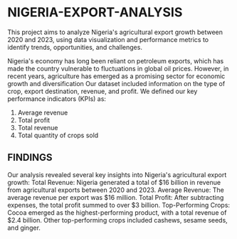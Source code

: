# NIGERIA-EXPORT-ANALYSIS
This project aims to analyze Nigeria's agricultural export growth between  2020 and 2023, using data visualization and performance metrics to identify  trends, opportunities, and challenges.

Nigeria's economy has long been reliant on petroleum exports, which has made the country vulnerable to fluctuations in global oil prices. However, in recent years, agriculture has emerged as a promising sector for economic growth and diversification
Our dataset included information on the type of crop, export 
destination, revenue, and profit. 
We defined our key performance indicators (KPIs) as:
1. Average revenue
2. Total profit
3. Total revenue
4. Total quantity of crops sold
   
## **FINDINGS**
Our analysis revealed several key insights into Nigeria's agricultural export growth:
Total Revenue: Nigeria generated a total of $16 billion in revenue from 
agricultural exports between 2020 and 2023.
Average Revenue: The average revenue per export was $16 million.
Total Profit: After subtracting expenses, the total profit summed to over $3 
billion.
Top-Performing Crops: Cocoa emerged as the highest-performing product, 
with a total revenue of $2.4 billion. Other top-performing crops included 
cashews, sesame seeds, and ginger.
